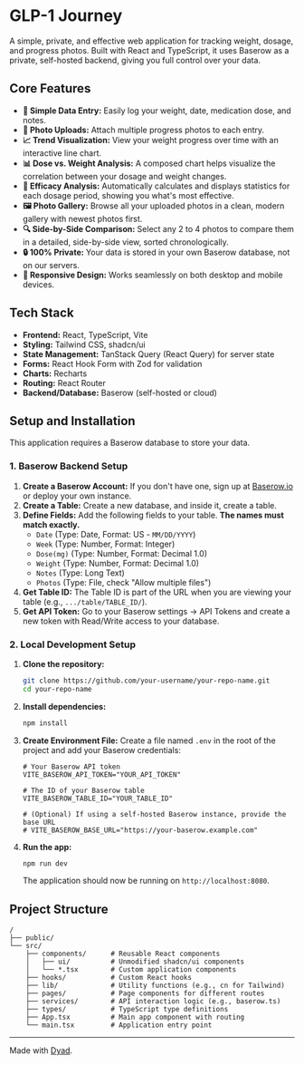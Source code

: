 # GLP-1 Journey

A simple, private, and effective web application for tracking weight, dosage, and progress photos. Built with React and TypeScript, it uses Baserow as a private, self-hosted backend, giving you full control over your data.

## Core Features

*   **📝 Simple Data Entry:** Easily log your weight, date, medication dose, and notes.
*   **📸 Photo Uploads:** Attach multiple progress photos to each entry.
*   **📈 Trend Visualization:** View your weight progress over time with an interactive line chart.
*   **📊 Dose vs. Weight Analysis:** A composed chart helps visualize the correlation between your dosage and weight changes.
*   **🚀 Efficacy Analysis:** Automatically calculates and displays statistics for each dosage period, showing you what's most effective.
*   **🖼️ Photo Gallery:** Browse all your uploaded photos in a clean, modern gallery with newest photos first.
*   **🔍 Side-by-Side Comparison:** Select any 2 to 4 photos to compare them in a detailed, side-by-side view, sorted chronologically.
*   **🔒 100% Private:** Your data is stored in your own Baserow database, not on our servers.
*   **📱 Responsive Design:** Works seamlessly on both desktop and mobile devices.

## Tech Stack

*   **Frontend:** React, TypeScript, Vite
*   **Styling:** Tailwind CSS, shadcn/ui
*   **State Management:** TanStack Query (React Query) for server state
*   **Forms:** React Hook Form with Zod for validation
*   **Charts:** Recharts
*   **Routing:** React Router
*   **Backend/Database:** Baserow (self-hosted or cloud)

## Setup and Installation

This application requires a Baserow database to store your data.

### 1. Baserow Backend Setup

1.  **Create a Baserow Account:** If you don't have one, sign up at [Baserow.io](https://baserow.io) or deploy your own instance.
2.  **Create a Table:** Create a new database, and inside it, create a table.
3.  **Define Fields:** Add the following fields to your table. **The names must match exactly.**
    *   `Date` (Type: Date, Format: US - `MM/DD/YYYY`)
    *   `Week` (Type: Number, Format: Integer)
    *   `Dose(mg)` (Type: Number, Format: Decimal 1.0)
    *   `Weight` (Type: Number, Format: Decimal 1.0)
    *   `Notes` (Type: Long Text)
    *   `Photos` (Type: File, check "Allow multiple files")
4.  **Get Table ID:** The Table ID is part of the URL when you are viewing your table (e.g., `.../table/TABLE_ID/`).
5.  **Get API Token:** Go to your Baserow settings -> API Tokens and create a new token with Read/Write access to your database.

### 2. Local Development Setup

1.  **Clone the repository:**
    ```bash
    git clone https://github.com/your-username/your-repo-name.git
    cd your-repo-name
    ```
2.  **Install dependencies:**
    ```bash
    npm install
    ```
3.  **Create Environment File:**
    Create a file named `.env` in the root of the project and add your Baserow credentials:
    ```env
    # Your Baserow API token
    VITE_BASEROW_API_TOKEN="YOUR_API_TOKEN"

    # The ID of your Baserow table
    VITE_BASEROW_TABLE_ID="YOUR_TABLE_ID"

    # (Optional) If using a self-hosted Baserow instance, provide the base URL
    # VITE_BASEROW_BASE_URL="https://your-baserow.example.com"
    ```
4.  **Run the app:**
    ```bash
    npm run dev
    ```
    The application should now be running on `http://localhost:8080`.

## Project Structure
```
/
├── public/
└── src/
    ├── components/      # Reusable React components
    │   ├── ui/          # Unmodified shadcn/ui components
    │   └── *.tsx        # Custom application components
    ├── hooks/           # Custom React hooks
    ├── lib/             # Utility functions (e.g., cn for Tailwind)
    ├── pages/           # Page components for different routes
    ├── services/        # API interaction logic (e.g., baserow.ts)
    ├── types/           # TypeScript type definitions
    ├── App.tsx          # Main app component with routing
    └── main.tsx         # Application entry point
```

---
Made with [Dyad](https://www.dyad.sh/).
